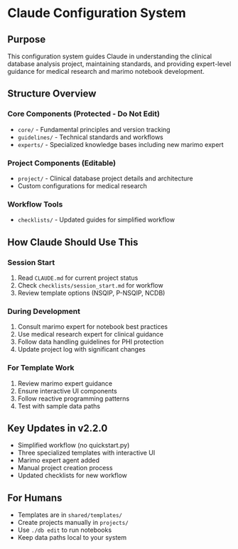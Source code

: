 # Claude Configuration System

## Purpose
This configuration system guides Claude in understanding the clinical database analysis project, maintaining standards, and providing expert-level guidance for medical research and marimo notebook development.

## Structure Overview

### Core Components (Protected - Do Not Edit)
- `core/` - Fundamental principles and version tracking
- `guidelines/` - Technical standards and workflows
- `experts/` - Specialized knowledge bases including new marimo expert

### Project Components (Editable)
- `project/` - Clinical database project details and architecture
- Custom configurations for medical research

### Workflow Tools
- `checklists/` - Updated guides for simplified workflow

## How Claude Should Use This

### Session Start
1. Read `CLAUDE.md` for current project status
2. Check `checklists/session_start.md` for workflow
3. Review template options (NSQIP, P-NSQIP, NCDB)

### During Development
1. Consult marimo expert for notebook best practices
2. Use medical research expert for clinical guidance
3. Follow data handling guidelines for PHI protection
4. Update project log with significant changes

### For Template Work
1. Review marimo expert guidance
2. Ensure interactive UI components
3. Follow reactive programming patterns
4. Test with sample data paths

## Key Updates in v2.2.0
- Simplified workflow (no quickstart.py)
- Three specialized templates with interactive UI
- Marimo expert agent added
- Manual project creation process
- Updated checklists for new workflow

## For Humans
- Templates are in `shared/templates/`
- Create projects manually in `projects/`
- Use `./db edit` to run notebooks
- Keep data paths local to your system